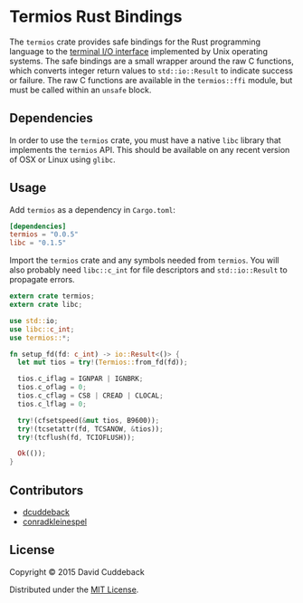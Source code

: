 # Termios Rust Bindings

The `termios` crate provides safe bindings for the Rust programming language to the [terminal I/O
interface](http://pubs.opengroup.org/onlinepubs/009695399/basedefs/termios.h.html) implemented by
Unix operating systems. The safe bindings are a small wrapper around the raw C functions, which
converts integer return values to `std::io::Result` to indicate success or failure. The raw C
functions are available in the `termios::ffi` module, but must be called within an `unsafe` block.

## Dependencies
In order to use the `termios` crate, you must have a native `libc` library that implements the
`termios` API. This should be available on any recent version of OSX or Linux using `glibc`.

## Usage
Add `termios` as a dependency in `Cargo.toml`:

```toml
[dependencies]
termios = "0.0.5"
libc = "0.1.5"
```

Import the `termios` crate and any symbols needed from `termios`. You will also probably need
`libc::c_int` for file descriptors and `std::io::Result` to propagate errors.

```rust
extern crate termios;
extern crate libc;

use std::io;
use libc::c_int;
use termios::*;

fn setup_fd(fd: c_int) -> io::Result<()> {
  let mut tios = try!(Termios::from_fd(fd));

  tios.c_iflag = IGNPAR | IGNBRK;
  tios.c_oflag = 0;
  tios.c_cflag = CS8 | CREAD | CLOCAL;
  tios.c_lflag = 0;

  try!(cfsetspeed(&mut tios, B9600));
  try!(tcsetattr(fd, TCSANOW, &tios));
  try!(tcflush(fd, TCIOFLUSH));

  Ok(());
}
```

## Contributors
* [dcuddeback](https://github.com/dcuddeback/)
* [conradkleinespel](https://github.com/conradkleinespel)

## License
Copyright © 2015 David Cuddeback

Distributed under the [MIT License](LICENSE).
